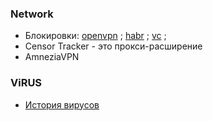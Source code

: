 
### Network
- Блокировки: [openvpn](https://www.pvsm.ru/cat/openvpn) ; [habr](https://www.pvsm.ru/openvpn/410582) ; [vc](https://vc.ru/tech/1737675-luchshie-besplatnye-vpn-dlya-rossii-v-2025) ;
- Censor Tracker - это прокси-расширение
- AmneziaVPN 
### ViRUS
- [История вирусов](https://habr.com/ru/companies/timeweb/articles/894768/)
